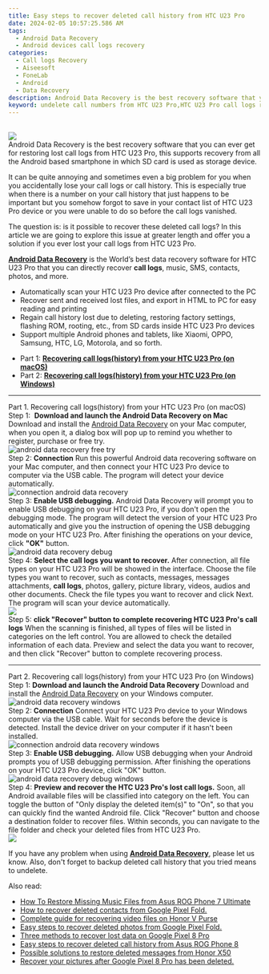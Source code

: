 ```yaml
---
title: Easy steps to recover deleted call history from HTC U23 Pro
date: 2024-02-05 10:57:25.586 AM
tags: 
  - Android Data Recovery
  - Android devices call logs recovery
categories: 
  - Call logs Recovery
  - Aiseesoft
  - FoneLab
  - Android
  - Data Recovery
description: Android Data Recovery is the best recovery software that you can ever get for restoring lost call logs from HTC U23 Pro, this supports recovery from all the Android based smartphone in which SD card is used as storage device.
keyword: undelete call numbers from HTC U23 Pro,HTC U23 Pro call logs recovery,save erased call logs on HTC U23 Pro,Regain missing call history on HTC U23 Pro,HTC U23 Pro call logs retrieval,retrieve wiped call logs HTC U23 Pro,HTC U23 Pro call history recovery software,how to get call history back from HTC U23 Pro,HTC U23 Pro all call history delete,how to recover call history in HTC U23 Pro,HTC U23 Pro reset but recover call history,HTC U23 Pro issues with call history deleted
---
```

<br>
<img src="https://img0mobiles.techidaily.com/images/best-assets/devices/htc/htc-u23-pro/5.jpg" class="atpl-imgstyle"  /><br>
<div class="atpl-content atpl-for-fonelab-android recover-call-logs">
<div class="atpl-post-description-part-1">
Android Data Recovery is the best recovery software that you can ever get for restoring lost call logs from HTC U23 Pro, this supports recovery from all the Android based smartphone in which SD card is used as storage device.
</div>
<div class="atpl-post-description-part-2">
<div class="tpl-content-sub-paragraph-normal">
    <p>
      It can be quite annoying and sometimes even a big problem for you when you accidentally lose your call logs or call history. This is especially true when there is a number on your call history that just happens to be important but you somehow forgot to save in your contact list of HTC U23 Pro device or you were unable to do so before the call logs vanished.
    </p>
  </div>
  
  <div class="tpl-content-sub-paragraph-normal">
    <p>
      The question is: is it possible to recover these deleted call logs? In this article we are going to explore this issue at greater length and offer you a solution if you ever lost your call logs from HTC U23 Pro.
    </p>
  </div>
</div>
<div class="atpl-post-description-part-3">
<div class="tpl-content-sub-paragraph-content">
  <p>
    <a href="https://tools.techidaily.com/aiseesoft-android-data-recovery/" target="_blank" rel="noopener"><strong>Android Data Recovery</strong></a> is the World’s best data recovery software for HTC U23 Pro that you can directly recover <b>call logs</b>, music, SMS, contacts, photos, and more.
  </p>
</div>
<div class="tpl-content-sub-paragraph-content">
  <ul class="tpl-content-sub-paragraph-ul-style">
    <li>Automatically scan your HTC U23 Pro device after connected to the PC</li>
    <li>Recover sent and received lost files, and export in HTML to PC for easy reading and printing</li>
    <li>Regain call history lost due to deleting, restoring factory settings, flashing ROM, rooting, etc., from SD cards inside HTC U23 Pro devices</li>
    <li>Support multiple Android phones and tablets, like Xiaomi, OPPO, Samsung, HTC, LG, Motorola, and so forth.</li>
  </ul>
</div>
</div>
<ul>
  <li>Part 1: <strong><a href="#p1"> Recovering call logs(history) from your HTC U23 Pro  (on macOS)</a></strong></li>
  <li>Part 2: <strong><a href="#p2"> Recovering call logs(history) from your HTC U23 Pro  (on Windows)</a></strong></li>
</ul>
<!-- Part 1 -->
<a id="p1" name="p1" ></a><hr>
<div>
  <span class="atpl-step-part-style">Part 1. Recovering call logs(history) from your HTC U23 Pro (on macOS)</span>
</div>
<span class="atpl-stepstyle-a"><span>Step 1: </span></span> <strong>Download and launch the Android Data Recovery on Mac</strong>
Download and install the <a href="https://tools.techidaily.com/aiseesoft-android-data-recovery/" target="_blank" rel="noopener">Android Data Recovery</a> on your Mac computer, when you open it, a dialog box will pop up to remind you whether to register, purchase or free try.
<br>
<img src="https://tools.techidaily.com/images/apps/aiseesoft/android-data-recovery/mac-free-try.png" class="atpl-imgstyle" alt="android data recovery free try" /><br>
<span class="atpl-stepstyle-a"><span>Step 2: </span></span> <strong>Connection</strong>
Run this powerful Android data recovering software on your Mac computer, and then connect your HTC U23 Pro device to computer via the USB cable. The program will detect your device automatically.
<br>
<img src="https://tools.techidaily.com/images/apps/aiseesoft/android-data-recovery/mac-connection-interface.jpg" class="atpl-imgstyle" alt="connection android data recovery" /><br>
<span class="atpl-stepstyle-a"><span>Step 3: </span></span> <strong>Enable USB debugging.</strong>
Android Data Recovery will prompt you to enable USB debugging on your HTC U23 Pro, if you don't open the debugging mode. The program will detect the version of your HTC U23 Pro automatically and give you the instruction of opening the USB debugging mode on your HTC U23 Pro. After finishing the operations on your device, click <strong>"OK"</strong> button.
<br>
<img src="https://tools.techidaily.com/images/apps/aiseesoft/android-data-recovery/mac-android-usb-debug.jpg"  class="atpl-imgstyle" alt="android data recovery debug" /><br>
<span class="atpl-stepstyle-a"><span>Step 4: </span></span> <strong>Select the call logs you want to recover.</strong>
After connection, all file types on your HTC U23 Pro will be showed in the interface. Choose the file types you want to recover, such as contacts, messages, messages attachments, <b>call logs</b>, photos, gallery, picture library, videos, audios and other documents. Check the file types you want to recover and click Next. The program will scan your device automatically.
<br>
<img src="https://tools.techidaily.com/images/apps/aiseesoft/android-data-recovery/mac-choose-type-call-logs.jpg" class="atpl-imgstyle"  /><br>
<span class="atpl-stepstyle-a"><span>Step 5: </span></span> <strong>click "Recover" button to  complete recovering HTC U23 Pro's call logs</strong>
When the scanning is finished, all types of files will be listed in categories on the left control. You are allowed to check the detailed information of each data. Preview and select the data you want to recover, and then click "Recover" button to complete recovering process.
<a id="p2" name="p2"></a><hr>
<!-- Part 2 -->
<div>
  <span class="atpl-step-part-style">Part 2. Recovering call logs(history) from your HTC U23 Pro (on Windows)</span>
</div>
<span class="atpl-stepstyle-a"><span>Step 1: </span></span> <strong>Download and launch the Android Data Recovery</strong>
Download and install the <a href="https://tools.techidaily.com/aiseesoft-android-data-recovery/" target="_blank" rel="noopener">Android Data Recovery</a> on your Windows computer.
<br>
<img src="https://tools.techidaily.com/images/apps/aiseesoft/android-data-recovery/win-start-interface.png"  class="atpl-imgstyle" alt="android data recovery windows" /><br>
<span class="atpl-stepstyle-a"><span>Step 2: </span></span> <strong>Connection</strong>
Connect your HTC U23 Pro device to your Windows computer via the USB cable. Wait for seconds before the device is detected. Install the device driver on your computer if it hasn't been installed.
<br>
<img src="https://tools.techidaily.com/images/apps/aiseesoft/android-data-recovery/win-connection-interface.png" class="atpl-imgstyle" alt="connection android data recovery windows" /><br>
<span class="atpl-stepstyle-a"><span>Step 3: </span></span> <strong>Enable USB debugging.</strong>
Allow USB debugging when your Android prompts you of USB debugging permission. After finishing the operations on your HTC U23 Pro device, click "OK" button.
<br>
<img src="https://tools.techidaily.com/images/apps/aiseesoft/android-data-recovery/win-android-usb-debug.png" class="atpl-imgstyle" alt="android data recovery debug windows" /><br>
<span class="atpl-stepstyle-a"><span>Step 4: </span></span> <strong>Preview and recover the HTC U23 Pro's lost call logs.</strong>
Soon, all Android available files will be classified into category on the left. You can toggle the button of "Only display the deleted item(s)" to "On", so that you can quickly find the wanted Android file. Click "Recover" button and choose a destination folder to recover files. Within seconds, you can navigate to the file folder and check your deleted files from HTC U23 Pro.
<br>
<img src="https://tools.techidaily.com/images/apps/aiseesoft/android-data-recovery/win-recover-call-logs.png" class="atpl-imgstyle"  /><br>
<div class="atpl-post-description-part-4">
<div class="tpl-content-sub-paragraph-normal">
    <p>
        If you have any problem when using <a href="https://tools.techidaily.com/aiseesoft-android-data-recovery/" target="_blank" rel="noopener"><strong>Android Data Recovery</strong></a>, please let us know. Also, don't forget to backup deleted call history that you tried means to undelete.
    </p>
</div>
</div>
<span class="atpl-alsoreadstyle">Also read:</span>
<div><ul>
<li><a href="/how-to-restore-missing-music-files-from-asus-rog-phone-7-ultimate-by-fonelab-android-recover-music/" target="_blank" rel="noopener"><u>How To  Restore Missing Music Files from Asus ROG Phone 7 Ultimate</u></a></li>
<li><a href="/how-to-recover-deleted-contacts-from-google-pixel-fold-by-fonelab-android-recover-contacts/" target="_blank" rel="noopener"><u>How to recover deleted contacts from Google Pixel Fold.</u></a></li>
<li><a href="/complete-guide-for-recovering-video-files-on-honor-v-purse-by-fonelab-android-recover-video/" target="_blank" rel="noopener"><u>Complete guide for recovering video files on Honor V Purse</u></a></li>
<li><a href="/easy-steps-to-recover-deleted-photos-from-google-pixel-fold-by-fonelab-android-recover-photos/" target="_blank" rel="noopener"><u>Easy steps to recover deleted photos from Google Pixel Fold.</u></a></li>
<li><a href="/three-methods-to-recover-lost-data-on-google-pixel-8-pro-by-fonelab-android-recover-data/" target="_blank" rel="noopener"><u>Three methods to recover lost data on Google Pixel 8 Pro</u></a></li>
<li><a href="/easy-steps-to-recover-deleted-call-history-from-asus-rog-phone-8-by-fonelab-android-recover-call-logs/" target="_blank" rel="noopener"><u>Easy steps to recover deleted call history from Asus ROG Phone 8</u></a></li>
<li><a href="/possible-solutions-to-restore-deleted-messages-from-honor-x50-by-fonelab-android-recover-messages/" target="_blank" rel="noopener"><u>Possible solutions to restore deleted messages from Honor X50</u></a></li>
<li><a href="/recover-your-pictures-after-google-pixel-8-pro-has-been-deleted-by-fonelab-android-recover-pictures/" target="_blank" rel="noopener"><u>Recover your pictures after Google Pixel 8 Pro has been deleted.</u></a></li>
</ul></div>
</div>
